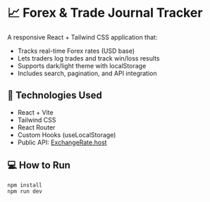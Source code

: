 # 📈 Forex & Trade Journal Tracker

A responsive React + Tailwind CSS application that:
- Tracks real-time Forex rates (USD base)
- Lets traders log trades and track win/loss results
- Supports dark/light theme with localStorage
- Includes search, pagination, and API integration

## 🔧 Technologies Used
- React + Vite
- Tailwind CSS
- React Router
- Custom Hooks (useLocalStorage)
- Public API: [ExchangeRate.host](https://exchangerate.host)

## 💻 How to Run
```bash
npm install
npm run dev
